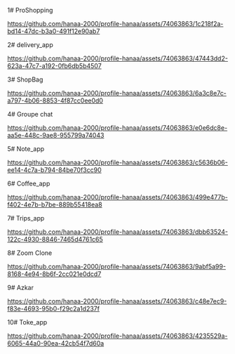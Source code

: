 1# ProShopping

https://github.com/hanaa-2000/profile-hanaa/assets/74063863/1c218f2a-bd14-47dc-b3a0-491f12e90ab7

2# delivery_app

https://github.com/hanaa-2000/profile-hanaa/assets/74063863/47443dd2-623a-47c7-a192-0fb6db5b4507


3# ShopBag

https://github.com/hanaa-2000/profile-hanaa/assets/74063863/6a3c8e7c-a797-4b06-8853-4f87cc0ee0d0


4# Groupe chat

https://github.com/hanaa-2000/profile-hanaa/assets/74063863/e0e6dc8e-aa5e-448c-9ae8-955799a74043

5# Note_app

https://github.com/hanaa-2000/profile-hanaa/assets/74063863/c5636b06-ee14-4c7a-b794-84be70f3cc90

6# Coffee_app

https://github.com/hanaa-2000/profile-hanaa/assets/74063863/499e477b-f402-4e7b-b7be-889b55418ea8


7# Trips_app

https://github.com/hanaa-2000/profile-hanaa/assets/74063863/dbb63524-122c-4930-8846-7465d4761c65

8# Zoom Clone

https://github.com/hanaa-2000/profile-hanaa/assets/74063863/9abf5a99-8168-4e94-8b6f-2cc021e0dcd7

9# Azkar 

https://github.com/hanaa-2000/profile-hanaa/assets/74063863/c48e7ec9-f83e-4693-95b0-f29c2a1d237f

10# Toke_app

https://github.com/hanaa-2000/profile-hanaa/assets/74063863/4235529a-6065-44a0-90ea-42cb54f7d60a




